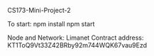 CS173-Mini-Project-2

To start:
npm install
npm start

Node and Network: Limanet
Contract address: KT1ToQ9Vt33Z42BRby92m744WQK67vau9Ezd

